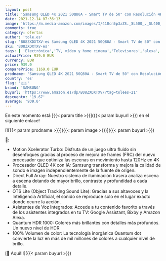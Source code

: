```yaml
---
layout: post
title: 'Samsung QLED 4K 2021 50Q80A - Smart TV de 50" con Resolución 4K UHD  Procesador QLED 4K con Inteligencia Artificial  Quantum HDR10+  Direct Full Array  OTS Lite y Alexa Integrada'
date: 2021-12-14 07:36:13
image: 'https://m.media-amazon.com/images/I/410cn5p3aZS._SL500_._SL400_.jpg'
comments: true
category: ofertas
author: 'tole.es'
slug: 'B08ZXDXTXV-es Samsung QLED 4K 2021 50Q80A - Smart TV de 50" con...'
sku: 'B08ZXDXTXV-es'
tags: [ 'Electrónica','TV, vídeo y home cinema','Televisores','alexa','samsung', ]
actualPrice: 939.0 EUR
currency: EUR
price: 939.0
comparePrice: 1169.0 EUR
prodname: 'Samsung QLED 4K 2021 50Q80A - Smart TV de 50" con Resolución 4K UHD  Procesador QLED 4K con Inteligencia Artificial  Quantum HDR10+  Direct Full Array  OTS Lite y Alexa Integrada'
country: 'es'
flag: '🇪🇸'
brand: 'SAMSUNG'
buyurl: 'https://www.amazon.es/dp/B08ZXDXTXV/?tag=tolees-21'
descuento: '19.67'
average: '939.0'
---
```


En este momento está [{{< param title >}}]({{< param buyurl >}}) en el siguiente enlace!

[![{{< param prodname >}}]({{< param image >}})]({{< param buyurl >}})

🔎:

- Motion Xcelerator Turbo: Disfruta de un juego ultra fluido sin desenfoques gracias al proceso de mejora de frames (FRC) del nuevo procesador que optimiza las escenas en movimiento hasta 120Hz en 4K
- Procesador QLED 4K con IA: Samsung transforma y mejora la calidad de sondo e imagen independientemente de la fuente de origen.
- Direct Full Array: Nuestro sistema de iluminación trasera analiza escena a escena dotando de mayor brillo, contraste y profundidad a cada detalle.
- OTS Lite (Object Tracking Sound Lite): Gracias a sus altavoces y la Inteligencia Artificial, el sonido se reproduce solo en el lugar exacto donde ocurre la acción.
- Asistentes de Voz Integrados: Accede a tu contenido favorito a través de los asistentes integrados en tu TV: Google Assistant, Bixby y Amazon Alexa.
- Quantum HDR 1000: Colores más brillantes con detalles más profundos. Un nuevo nivel de HDR
- 100% Volumen de color: La tecnología inorgánica Quantum dot convierte la luz en más de mil millones de colores a cualquier nivel de brillo.

[🛒 Aquí!!!]({{< param buyurl >}})
